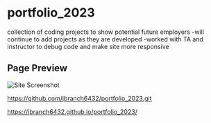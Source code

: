 # portfolio_2023
collection of coding projects to show potential future employers
-will continue to add projects as they are developed
-worked with TA and instructor to debug code and make site more responsive

## Page Preview
![Site Screenshot](jb_Portfolio_screenshot.png)

https://github.com/jbranch6432/portfolio_2023.git

https://jbranch6432.github.io/portfolio_2023/